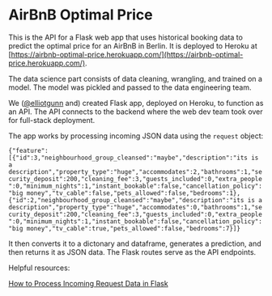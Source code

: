 # AirBnB Optimal Price
This is the API for a Flask web app that uses historical booking data to predict the optimal price for an AirBnB in Berlin. It is deployed to Heroku at [https://airbnb-optimal-price.herokuapp.com/](https://airbnb-optimal-price.herokuapp.com/).

The data science part consists of data cleaning, wrangling, and trained on a model. The model was pickled and passed to the data engineering team. 


We ([@elliotgunn](/elliotgunn) and) created Flask app, deployed on Heroku, to function as an API. The API connects to the backend where the web dev team took over for full-stack deployment.

The app works by processing incoming JSON data using the `request` object:

```{"feature":[{"id":3,"neighbourhood_group_cleansed":"maybe","description":"its is a description","property_type":"huge","accommodates":2,"bathrooms":1,"security_deposit":200,"cleaning_fee":3,"guests_included":0,"extra_people":0,"minimum_nights":1,"instant_bookable":false,"cancellation_policy":"big money","tv_cable":false,"pets_allowed":false,"bedrooms":1},{"id":2,"neighbourhood_group_cleansed":"maybe","description":"its is a description","property_type":"huge","accommodates":0,"bathrooms":1,"security_deposit":200,"cleaning_fee":3,"guests_included":0,"extra_people":0,"minimum_nights":1,"instant_bookable":false,"cancellation_policy":"big money","tv_cable":true,"pets_allowed":false,"bedrooms":7}]}```

It then converts it to a dictonary and dataframe, generates a prediction, and then returns it as JSON data. The Flask routes serve as the API endpoints.

Helpful resources:

[How to Process Incoming Request Data in Flask](https://www.youtube.com/watch?v=hAEJajltHxc&amp=&index=129)

